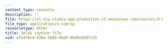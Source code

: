 ```yaml
---
content_type: resource
description: ''
file: https://ol-ocw-studio-app-production.s3.amazonaws.com/courses/9-00-introduction-to-psychology-fall-2004/efe4fbcd02be568b9be009d9c620fc55_10497.vtt
file_type: application/x-subrip
resourcetype: Other
title: 3play caption file
uid: efe4fbcd-02be-568b-9be0-09d9c620fc55
---
```

